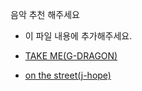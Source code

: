 음악 추천 해주세요

- 이 파일 내용에 추가해주세요.

- [TAKE ME(G-DRAGON)](https://www.youtube.com/watch?v=IgIqM68qvF0)
- [on the street(j-hope)](https://youtu.be/r6WbbU_lLCA?si=0NF54US9GsOIqS0H)
